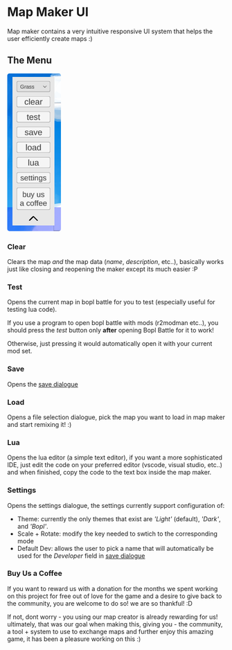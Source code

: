 # Map Maker UI

Map maker contains a very intuitive responsive UI system that helps the user efficiently create maps :)

## The Menu

<img src="./gifs/menu.png" alt="spawn all" style="border-radius: 5px;" />

### Clear
Clears the map *and* the map data (*name*, *description*, etc..), basically works just like closing and reopening the maker except its much easier :P

### Test
Opens the current map in bopl battle for you to test (especially useful for testing lua code).

If you use a program to open bopl battle with mods (r2modman etc..), you should press the *test* button only **after** opening Bopl Battle for it to work!

Otherwise, just pressing it would automatically open it with your current mod set.

### Save
Opens the [save dialogue](/makerguide/finish.md#save-dialogue)

### Load
Opens a file selection dialogue, pick the map you want to load in map maker and start remixing it! :)

### Lua
Opens the lua editor (a simple text editor), if you want a more sophisticated IDE, just edit the code on your preferred editor (vscode, visual studio, etc..) and when finished, copy the code to the text box inside the map maker.

### Settings
Opens the settings dialogue, the settings currently support configuration of:

* Theme: currently the only themes that exist are *'Light'* (default), *'Dark'*, and *'Bopl'*.
* Scale + Rotate: modify the key needed to swtich to the corresponding mode
* Default Dev: allows the user to pick a name that will automatically be used for the *Developer* field in [save dialogue](/makerguide/finish.md#save-dialogue)

### Buy Us a Coffee
If you want to reward us with a donation for the months we spent working on this project for free out of love for the game and a desire to give back to the community, you are welcome to do so! we are so thankful! :D

If not, dont worry - you using our map creator is already rewarding for us! ultimately, that was our goal when making this, giving you - the community, a tool + system to use to exchange maps and further enjoy this amazing game, it has been a pleasure working on this :)